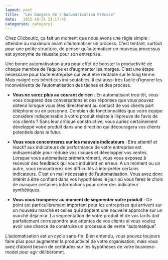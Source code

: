 ```yaml
---
layout: post
title:  "Les Dangers de l'Automatisation Précoce"
date:   2015-10-31 21:17:45
categories: category1
---
```


Chez Clicboutic, ça fait un moment que nous avons une règle simple : attendre au maximum avant d’automatiser un process. C’est tentant, surtout pour une petite structure, de penser qu’automatiser un nouveau processus est synonyme de réussite pour son entreprise. 

Une bonne automatisation aura pour effet de booster la productivité de chaque membre de l’équipe et d’augmenter les marges. C’est une étape nécessaire pour toute entreprise qui veut être rentable sur le long terme. Mais malgré ces bénéfices indiscutables, il est aussi très facile d’ignorer les inconvénients de l’automatisation des tâches et des process.

- **Vous ne serez plus au courant de rien** : En automatisant trop tôt, vous vous couperez des conversations et des réponses que vous pouvez obtenir lorsque vous êtes directement au contact de vos clients part téléphone ou en personne. Combien de fonctionnalités que votre équipe considère indispensable à votre produit résiste à l’épreuve de l’avis de vos clients ? Sans leur critique constructive, vous auriez certainement développé votre produit dans une direction qui découragera vos clients potentiels dans le futur.

- **Vous vous concentrerez sur les mauvais indicateurs** : Etre attentif et réactif aux indicateurs de performance de votre entreprise est indispensable pour réduire vos risques et développer vos ventes. Lorsque vous automatisez prématurément, vous vous exposez à recevoir des feedback qui vous induiront en erreur. A un moment ou un autre, vous rencontrerez des difficultés à interpréter certains indicateurs. C’est un mal nécessaire de l’automatisation. Vous avez donc intérêt à être confiant dans vos hypothèses le jour où vous ferez le choix de masquer certaines informations pour créer des indicateur synthétiques.

- **Vous vous tromperez au moment de segmenter votre produit** : Ce point est particulièrement important pour les entreprises qui arrivent sur un nouveau marché et celles qui adoptent une nouvelle approche sur un marché déjà mûr. La segmentation de votre produit et de vos tarifs doit parfaitement correspondre aux attentes de vos clients si vous voulez avoir une chance de construire un processus de vente “automatique”.

L’automatisation est un cycle sans-fin. Bien entendu, vous pouvez toujours faire plus pour augmenter la productivité de votre organisation, mais vous avez d’abord besoin de certitudes sur les hypothèses de votre business-model pour agir délibéremnt. 
